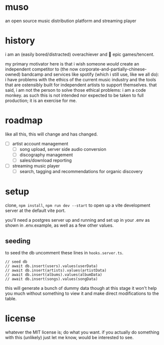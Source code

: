 # muso

an open source music distribution platform and streaming player

# history

i am an (easily bored/distracted) overachiever and 🖕 epic games/tencent.

my primary motivator here is that i wish someone _would_ create an independent competitor to (the now corporate-and-partially-chinese-owned) bandcamp and services like spotify (which i still use, like we all do): i have problems with the ethics of the current music industry and the tools that are ostensibly built for independent artists to support themselves. that said, i am not the person to solve those ethical problems: i am a code monkey. as such this is not intended nor expected to be taken to full production; it is an exercise for me.

# roadmap

like all this, this will change and has changed.

-   [ ] artist account management
    -   [ ] song upload, server side audio conversion
    -   [ ] discography management
    -   [ ] sales/download reporting
-   [ ] streaming music player
    -   [ ] search, tagging and recommendations for organic discovery

# setup

clone, `npm install`, `npm run dev --start` to open up a vite development server at the default vite port.

you'll need a postgres server up and running and set up in your .env as shown in .env.example, as well as a few other values.

## seeding

to seed the db uncomment these lines in `hooks.server.ts`.

```
// seed db
// await db.insert(users).values(userData)
// await db.insert(artists).values(artistData)
// await db.insert(albums).values(albumData)
// await db.insert(songs).values(songData)
```

this will generate a bunch of dummy data though at this stage it won't help you much without something to view it and make direct modifications to the table.

# license

whatever the MIT license is; do what you want. if you actually do something with this (unlikely) just let me know, would be interested to see.

